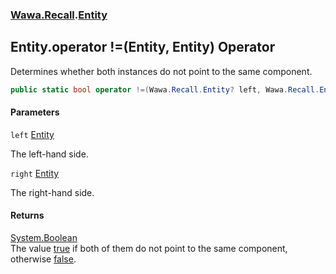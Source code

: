 ### [Wawa.Recall](Wawa.Recall.md 'Wawa.Recall').[Entity](Entity.md 'Wawa.Recall.Entity')

## Entity.operator !=(Entity, Entity) Operator

Determines whether both instances do not point to the same component.

```csharp
public static bool operator !=(Wawa.Recall.Entity? left, Wawa.Recall.Entity? right);
```
#### Parameters

<a name='Wawa.Recall.Entity.op_Inequality(Wawa.Recall.Entity,Wawa.Recall.Entity).left'></a>

`left` [Entity](Entity.md 'Wawa.Recall.Entity')

The left-hand side.

<a name='Wawa.Recall.Entity.op_Inequality(Wawa.Recall.Entity,Wawa.Recall.Entity).right'></a>

`right` [Entity](Entity.md 'Wawa.Recall.Entity')

The right-hand side.

#### Returns
[System.Boolean](https://docs.microsoft.com/en-us/dotnet/api/System.Boolean 'System.Boolean')  
The value [true](https://docs.microsoft.com/en-us/dotnet/csharp/language-reference/builtin-types/bool 'https://docs.microsoft.com/en-us/dotnet/csharp/language-reference/builtin-types/bool') if both of them do not point to the same component,  
otherwise [false](https://docs.microsoft.com/en-us/dotnet/csharp/language-reference/builtin-types/bool 'https://docs.microsoft.com/en-us/dotnet/csharp/language-reference/builtin-types/bool').